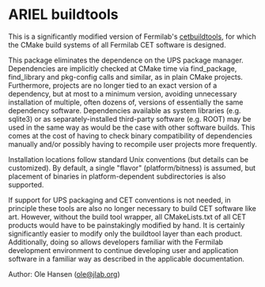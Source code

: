 ARIEL buildtools
===============

This is a significantly modified version of Fermilab's
[cetbuildtools](https://cdcvs.fnal.gov/redmine/projects/cetbuildtools/wiki),
for which the CMake build systems of all Fermilab CET
software is designed.

This package eliminates the dependence on the UPS package
manager. Dependencies are implicitly checked at CMake time via
find\_package, find\_library and pkg-config calls and similar, as in
plain CMake projects. Furthermore, projects are no longer tied to an
exact version of a dependency, but at most to a minimum version,
avoiding unnecessary installation of multiple, often dozens of,
versions of essentially the same dependency software. Dependencies
available as system libraries (e.g. sqlite3) or as
separately-installed third-party software (e.g. ROOT) may be used in
the same way as would be the case with other software builds.  This
comes at the cost of having to check binary compatibility of
dependencies manually and/or possibly having to recompile user
projects more frequently.

Installation locations follow standard Unix conventions (but details
can be customized).  By default, a single "flavor" (platform/bitness)
is assumed, but placement of binaries in platform-dependent
subdirectories is also supported.

If support for UPS packaging and CET conventions is not needed, in
principle these tools are also no longer necessary to build CET
software like art. However, without the build tool wrapper, all
CMakeLists.txt of all CET products would have to be painstakingly
modified by hand. It is certainly significantly easier to modify only
the buildtool layer than each product. Additionally, doing so allows
developers familiar with the Fermilab development environment to
continue developing user and application software in a familiar way
as described in the applicable documentation.

Author:  Ole Hansen (ole@jlab.org)
